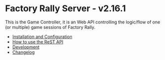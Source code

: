 # Factory Rally Server - v2.16.1

This is the Game Controller, it is an Web API controlling the logic/flow of one (or multiple) game sessions of Factory Rally.

* [Installation and Configuration](INSTALLATION.md)
* [How to use the ReST API](USAGE.md)
* [Development](DEVELOP.md)
* [Changelog](CHANGELOG.md)
